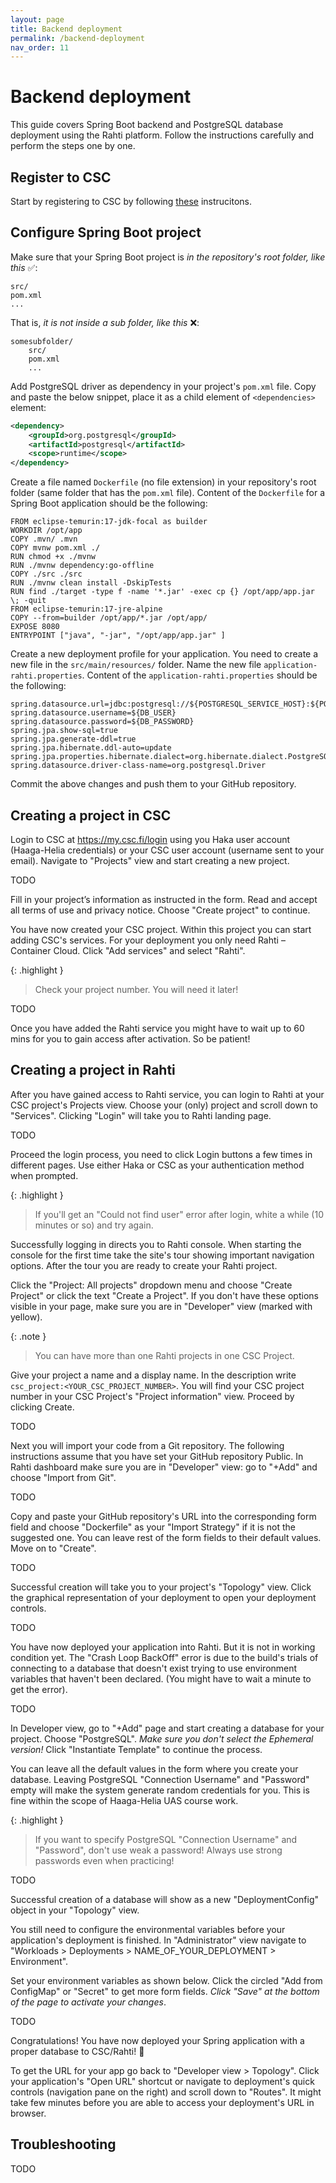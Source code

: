 ```yaml
---
layout: page
title: Backend deployment
permalink: /backend-deployment
nav_order: 11
---
```


# Backend deployment

This guide covers Spring Boot backend and PostgreSQL database deployment using the Rahti platform. Follow the instructions carefully and perform the steps one by one.

## Register to CSC

Start by registering to CSC by following [these](/assets/rahti/csc_instructions_register.pdf) instrucitons.

## Configure Spring Boot project

Make sure that your Spring Boot project is _in the repository's root folder, like this_ ✅:

```
src/
pom.xml
...
```

That is, _it is not inside a sub folder, like this_ ❌:

```
somesubfolder/
    src/
    pom.xml
    ...
```

Add PostgreSQL driver as dependency in your project's `pom.xml` file. Copy and paste the below snippet, place it as a child element of `<dependencies>` element:

```xml
<dependency>
    <groupId>org.postgresql</groupId>
    <artifactId>postgresql</artifactId>
    <scope>runtime</scope>
</dependency>
```

Create a file named `Dockerfile` (no file extension) in your repository's root folder (same folder that has the `pom.xml` file). Content of the `Dockerfile` for a Spring Boot application should be the following:

```docker
FROM eclipse-temurin:17-jdk-focal as builder
WORKDIR /opt/app
COPY .mvn/ .mvn
COPY mvnw pom.xml ./
RUN chmod +x ./mvnw
RUN ./mvnw dependency:go-offline
COPY ./src ./src
RUN ./mvnw clean install -DskipTests
RUN find ./target -type f -name '*.jar' -exec cp {} /opt/app/app.jar \; -quit
FROM eclipse-temurin:17-jre-alpine
COPY --from=builder /opt/app/*.jar /opt/app/
EXPOSE 8080
ENTRYPOINT ["java", "-jar", "/opt/app/app.jar" ]
```

Create a new deployment profile for your application. You need to create a new file in the
`src/main/resources/` folder. Name the new file `application-rahti.properties`. Content of the `application-rahti.properties` should be the following:

```
spring.datasource.url=jdbc:postgresql://${POSTGRESQL_SERVICE_HOST}:${POSTGRESQL_SERVICE_PORT}/${DB_NAME}
spring.datasource.username=${DB_USER}
spring.datasource.password=${DB_PASSWORD}
spring.jpa.show-sql=true
spring.jpa.generate-ddl=true
spring.jpa.hibernate.ddl-auto=update
spring.jpa.properties.hibernate.dialect=org.hibernate.dialect.PostgreSQLDialect
spring.datasource.driver-class-name=org.postgresql.Driver
```

Commit the above changes and push them to your GitHub repository.

## Creating a project in CSC

Login to CSC at <https://my.csc.fi/login> using you Haka user account (Haaga-Helia credentials) or your CSC user account (username sent to your email). Navigate to "Projects" view and start creating a new project.

TODO

Fill in your project’s information as instructed in the form. Read and accept all terms of use and privacy notice. Choose "Create project" to continue.

You have now created your CSC project. Within this project you can start adding CSC's services. For your deployment you only need Rahti – Container Cloud. Click "Add services" and select "Rahti".

{: .highlight }

> Check your project number. You will need it later!

TODO

Once you have added the Rahti service you might have to wait up to 60 mins for you to gain access after activation. So be patient!

## Creating a project in Rahti

After you have gained access to Rahti service, you can login to Rahti at your CSC project's Projects view. Choose your (only) project and scroll down to "Services". Clicking "Login" will take you to Rahti landing page.

TODO

Proceed the login process, you need to click Login buttons a few times in different pages. Use either Haka or CSC as your authentication method when prompted.

{: .highlight }

> If you'll get an "Could not find user" error after login, white a while (10 minutes or so) and try again.

Successfully logging in directs you to Rahti console. When starting the console for the first time take the site's tour showing important navigation options. After the tour you are ready to create your Rahti project.

Click the "Project: All projects" dropdown menu and choose "Create Project" or click the text "Create a Project". If you don't have these options visible in your page, make sure you are in "Developer" view (marked with yellow).

{: .note }

> You can have more than one Rahti projects in one CSC Project.

Give your project a name and a display name. In the description write `csc_project:<YOUR_CSC_PROJECT_NUMBER>`. You will find your CSC project number in your CSC Project's "Project information" view. Proceed by clicking Create.

TODO

Next you will import your code from a Git repository. The following instructions assume that you have set your GitHub repository Public. In Rahti dashboard make sure you are in "Developer" view: go to "+Add" and choose "Import from Git".

TODO

Copy and paste your GitHub repository's URL into the corresponding form field and choose "Dockerfile" as your "Import Strategy" if it is not the suggested one. You can leave rest of the form fields to their default values. Move on to "Create".

TODO

Successful creation will take you to your project's "Topology" view. Click the graphical representation of your deployment to open your deployment controls.

TODO

You have now deployed your application into Rahti. But it is not in working condition yet. The "Crash Loop BackOff" error is due to the build's trials of connecting to a database that doesn't exist trying to use environment variables that haven't been declared. (You might have to wait a minute to get the error).

TODO

In Developer view, go to "+Add" page and start creating a database for your project. Choose "PostgreSQL". _Make sure you don't select the Ephemeral version!_ Click "Instantiate Template" to continue the process.

You can leave all the default values in the form where you create your database. Leaving PostgreSQL "Connection Username" and "Password" empty will make the system generate random credentials for you. This is fine within the scope of Haaga-Helia UAS course work.

{: .highlight }

> If you want to specify PostgreSQL "Connection Username" and "Password", don't use weak a password! Always use strong passwords even when practicing!

TODO

Successful creation of a database will show as a new "DeploymentConfig" object in your "Topology" view.

You still need to configure the environmental variables before your application's deployment is finished. In "Administrator" view navigate to "Workloads > Deployments > NAME_OF_YOUR_DEPLOYMENT > Environment".

Set your environment variables as shown below. Click the circled "Add from ConfigMap" or "Secret" to get more form fields. _Click "Save" at the bottom of the page to activate your changes_.

TODO

Congratulations! You have now deployed your Spring application with a proper database to CSC/Rahti! 🥳

To get the URL for your app go back to "Developer view > Topology". Click your application's "Open URL" shortcut or navigate to deployment's quick controls (navigation pane on the right) and scroll down to "Routes". It might take few minutes before you are able to access your deployment's URL in browser.

## Troubleshooting

TODO
